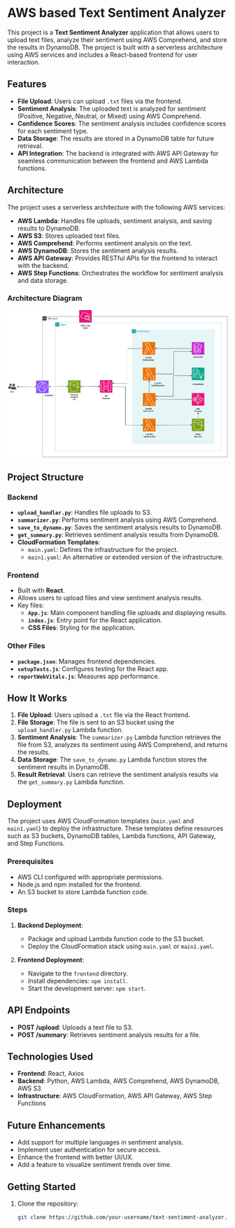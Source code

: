 # AWS based Text Sentiment Analyzer

This project is a **Text Sentiment Analyzer** application that allows users to upload text files, analyze their sentiment using AWS Comprehend, and store the results in DynamoDB. The project is built with a serverless architecture using AWS services and includes a React-based frontend for user interaction.

## Features

- **File Upload**: Users can upload `.txt` files via the frontend.
- **Sentiment Analysis**: The uploaded text is analyzed for sentiment (Positive, Negative, Neutral, or Mixed) using AWS Comprehend.
- **Confidence Scores**: The sentiment analysis includes confidence scores for each sentiment type.
- **Data Storage**: The results are stored in a DynamoDB table for future retrieval.
- **API Integration**: The backend is integrated with AWS API Gateway for seamless communication between the frontend and AWS Lambda functions.

## Architecture

The project uses a serverless architecture with the following AWS services:

- **AWS Lambda**: Handles file uploads, sentiment analysis, and saving results to DynamoDB.
- **AWS S3**: Stores uploaded text files.
- **AWS Comprehend**: Performs sentiment analysis on the text.
- **AWS DynamoDB**: Stores the sentiment analysis results.
- **AWS API Gateway**: Provides RESTful APIs for the frontend to interact with the backend.
- **AWS Step Functions**: Orchestrates the workflow for sentiment analysis and data storage.

### Architecture Diagram

![Architecture Diagram](./images/architecture.png)

## Project Structure

### Backend

- **`upload_handler.py`**: Handles file uploads to S3.
- **`summarizer.py`**: Performs sentiment analysis using AWS Comprehend.
- **`save_to_dynamo.py`**: Saves the sentiment analysis results to DynamoDB.
- **`get_summary.py`**: Retrieves sentiment analysis results from DynamoDB.
- **CloudFormation Templates**:
  - `main.yaml`: Defines the infrastructure for the project.
  - `main1.yaml`: An alternative or extended version of the infrastructure.

### Frontend

- Built with **React**.
- Allows users to upload files and view sentiment analysis results.
- Key files:
  - **`App.js`**: Main component handling file uploads and displaying results.
  - **`index.js`**: Entry point for the React application.
  - **CSS Files**: Styling for the application.

### Other Files

- **`package.json`**: Manages frontend dependencies.
- **`setupTests.js`**: Configures testing for the React app.
- **`reportWebVitals.js`**: Measures app performance.

## How It Works

1. **File Upload**: Users upload a `.txt` file via the React frontend.
2. **File Storage**: The file is sent to an S3 bucket using the `upload_handler.py` Lambda function.
3. **Sentiment Analysis**: The `summarizer.py` Lambda function retrieves the file from S3, analyzes its sentiment using AWS Comprehend, and returns the results.
4. **Data Storage**: The `save_to_dynamo.py` Lambda function stores the sentiment results in DynamoDB.
5. **Result Retrieval**: Users can retrieve the sentiment analysis results via the `get_summary.py` Lambda function.

## Deployment

The project uses AWS CloudFormation templates (`main.yaml` and `main1.yaml`) to deploy the infrastructure. These templates define resources such as S3 buckets, DynamoDB tables, Lambda functions, API Gateway, and Step Functions.

### Prerequisites

- AWS CLI configured with appropriate permissions.
- Node.js and npm installed for the frontend.
- An S3 bucket to store Lambda function code.

### Steps

1. **Backend Deployment**:
   - Package and upload Lambda function code to the S3 bucket.
   - Deploy the CloudFormation stack using `main.yaml` or `main1.yaml`.

2. **Frontend Deployment**:
   - Navigate to the `frontend` directory.
   - Install dependencies: `npm install`.
   - Start the development server: `npm start`.

## API Endpoints

- **POST /upload**: Uploads a text file to S3.
- **POST /summary**: Retrieves sentiment analysis results for a file.

## Technologies Used

- **Frontend**: React, Axios
- **Backend**: Python, AWS Lambda, AWS Comprehend, AWS DynamoDB, AWS S3
- **Infrastructure**: AWS CloudFormation, AWS API Gateway, AWS Step Functions

## Future Enhancements

- Add support for multiple languages in sentiment analysis.
- Implement user authentication for secure access.
- Enhance the frontend with better UI/UX.
- Add a feature to visualize sentiment trends over time.

## Getting Started

1. Clone the repository:
   ```bash
   git clone https://github.com/your-username/text-sentiment-analyzer.git
